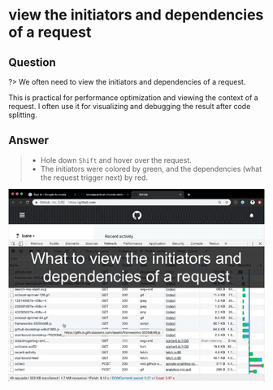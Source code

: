 # view the initiators and dependencies of a request

## Question

?> We often need to view the initiators and dependencies of a request.

This is practical for performance optimization and viewing the context of a request. I often use it for visualizing and debugging the result after code splitting.

## Answer

> - Hole down `Shift` and hover over the request.
> - The initiators were colored by green, and the dependencies (what the request trigger next) by red.

![view_initiators_and_dependencies](../../media/view_initiators_and_dependencies.gif)
